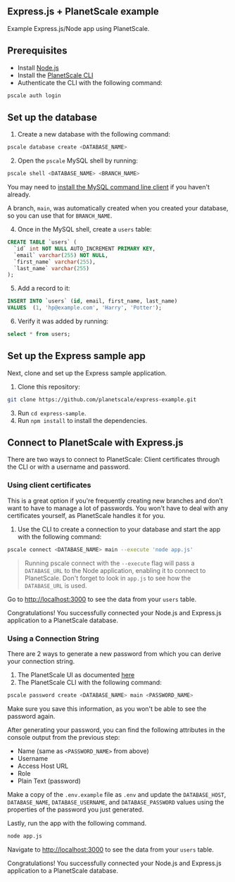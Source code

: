 ## Express.js + PlanetScale example

Example Express.js/Node app using PlanetScale.

## Prerequisites

- Install [Node.js](https://nodejs.org/en/download/)
- Install the [PlanetScale CLI](https://github.com/planetscale/cli)
- Authenticate the CLI with the following command:

```bash
pscale auth login
```

## Set up the database

1. Create a new database with the following command:

```bash
pscale database create <DATABASE_NAME>
```

2. Open the `pscale` MySQL shell by running:

```bash
pscale shell <DATABASE_NAME> <BRANCH_NAME>
```

You may need to [install the MySQL command line client](https://docs.planetscale.com/reference/planetscale-environment-setup) if you haven't already.

A branch, `main`, was automatically created when you created your database, so you can use that for `BRANCH_NAME`.

4. Once in the MySQL shell, create a `users` table:

```sql
CREATE TABLE `users` (
  `id` int NOT NULL AUTO_INCREMENT PRIMARY KEY,
  `email` varchar(255) NOT NULL,
  `first_name` varchar(255),
  `last_name` varchar(255)
);
```

5. Add a record to it:

```sql
INSERT INTO `users` (id, email, first_name, last_name)
VALUES  (1, 'hp@example.com', 'Harry', 'Potter');
```

6. Verify it was added by running:

```sql
select * from users;
```

## Set up the Express sample app

Next, clone and set up the Express sample application.

1. Clone this repository:

```bash
git clone https://github.com/planetscale/express-example.git
```

3. Run `cd express-sample`.
4. Run `npm install` to install the dependencies.

## Connect to PlanetScale with Express.js

There are two ways to connect to PlanetScale: Client certificates through the CLI or with a username and password.

### Using client certificates

This is a great option if you're frequently creating new branches and don't want to have to manage a lot of passwords. You won't have to deal with any certificates yourself, as PlanetScale handles it for you.

1. Use the CLI to create a connection to your database and start the app with the following command:

```bash
pscale connect <DATABASE_NAME> main --execute 'node app.js'
```

> Running pscale connect with the `--execute` flag will pass a `DATABASE_URL` to the Node application, enabling it to connect to PlanetScale. Don't forget to look in `app.js` to see how the `DATABASE_URL` is used.

Go to [http://localhost:3000](http://localhost:3000) to see the data from your `users` table.

Congratulations! You successfully connected your Node.js and Express.js application to a PlanetScale database.

### Using a Connection String

There are 2 ways to generate a new password from which you can derive your connection string.

1. The PlanetScale UI as documented [here](https://docs.planetscale.com/concepts/connection-strings#creating-a-password)
2. The PlanetScale CLI with the following command:

```bash
pscale password create <DATABASE_NAME> main <PASSWORD_NAME>
```

Make sure you save this information, as you won't be able to see the password again.

After generating your password, you can find the following attributes in the console output from the previous step:

- Name (same as `<PASSWORD_NAME>` from above)
- Username
- Access Host URL
- Role
- Plain Text (password)

Make a copy of the `.env.example` file as `.env` and update the `DATABASE_HOST`, `DATABASE_NAME`, `DATABASE_USERNAME`, and `DATABASE_PASSWORD` values using the properties of the password you just generated.

Lastly, run the app with the following command.

```bash
node app.js
```

Navigate to [http://localhost:3000](http://localhost:3000) to see the data from your `users` table.

Congratulations! You successfully connected your Node.js and Express.js application to a PlanetScale database.